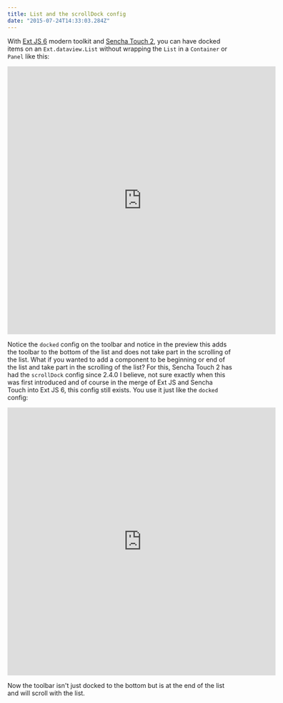 ```yaml
---
title: List and the scrollDock config
date: "2015-07-24T14:33:03.284Z"
---
```


With [Ext JS 6](https://www.sencha.com/products/extjs/) modern toolkit and [Sencha Touch 2](https://www.sencha.com/products/touch/), you can have docked items on an `Ext.dataview.List` without wrapping the `List` in a `Container` or `Panel` like this:

<iframe style="border:0;width:600px;height:600px;" src="https://fiddle.sencha.com/fiddle/r3a"></iframe>

Notice the `docked` config on the toolbar and notice in the preview this adds the toolbar to the bottom of the list and does not take part in the scrolling of the list. What if you wanted to add a component to be beginning or end of the list and take part in the scrolling of the list? For this, Sencha Touch 2 has had the `scrollDock` config since 2.4.0 I believe, not sure exactly when this was first introduced and of course in the merge of Ext JS and Sencha Touch into Ext JS 6, this config still exists. You use it just like the `docked` config:

<iframe style="border:0;width:600px;height:600px;" src="https://fiddle.sencha.com/fiddle/r3b"></iframe>

Now the toolbar isn't just docked to the bottom but is at the end of the list and will scroll with the list.
